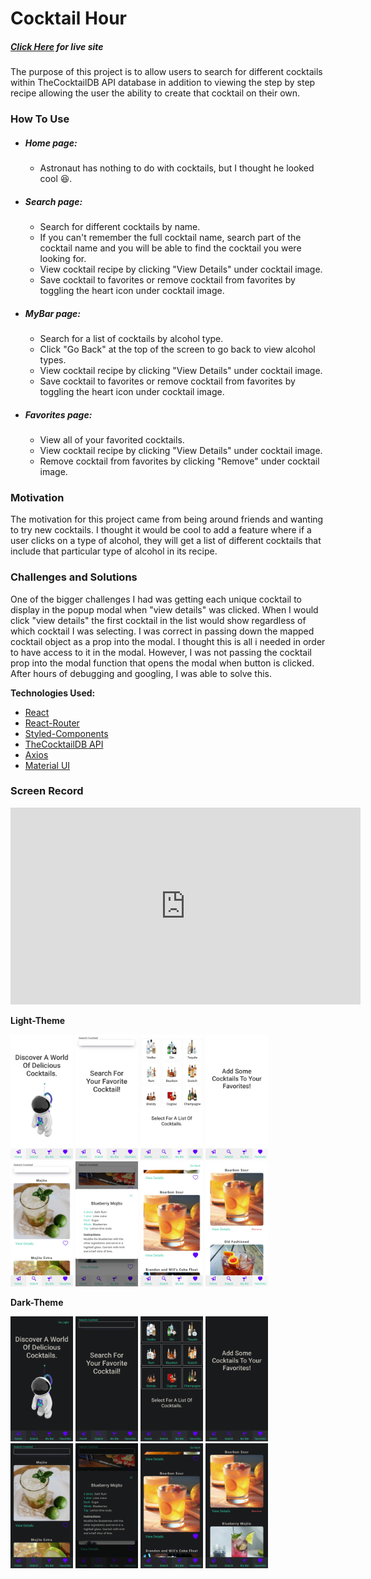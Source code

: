 # Cocktail Hour
##### *[Click Here](https://cocktailhour.kurtisgarcia.dev) for live site*
The purpose of this project is to allow users to search for different cocktails within TheCocktailDB API database in addition to viewing the step by step recipe allowing the user the ability to create that cocktail on their own.


### How To Use

- ##### *Home page:*

    - Astronaut has nothing to do with cocktails, but I thought he looked cool 😆. 

- ##### *Search page:*

    - Search for different cocktails by name.
    - If you can't remember the full cocktail name, search part of the cocktail name and you will be able to find the cocktail you were looking for.
    - View cocktail recipe by clicking "View Details" under cocktail image.
    - Save cocktail to favorites or remove cocktail from favorites by toggling the heart icon under cocktail image.

- ##### *MyBar page:*

    - Search for a list of cocktails by alcohol type.
    - Click "Go Back" at the top of the screen to go back to view alcohol types.
    - View cocktail recipe by clicking "View Details" under cocktail image.
    - Save cocktail to favorites or remove cocktail from favorites by toggling the heart icon under cocktail image.

- ##### *Favorites page:*

    - View all of your favorited cocktails.
    - View cocktail recipe by clicking "View Details" under cocktail image.
    - Remove cocktail from favorites by clicking "Remove" under cocktail image.


### Motivation
The motivation for this project came from being around friends and wanting to try new cocktails. I thought it would be cool to add a feature where if a user clicks on a type of alcohol, they will get a list of different cocktails that include that particular type of alcohol in its recipe.


### Challenges and Solutions
One of the bigger challenges I had was getting each unique cocktail to display in the popup modal when "view details" was clicked. When I would click "view details" the first cocktail in the list would show regardless of which cocktail I was selecting. I was correct in passing down the mapped cocktail object as a prop into the modal. I thought this is all i needed in order to have access to it in the modal. However, I was not passing the cocktail prop into the modal function that opens the modal when button is clicked. After hours of debugging and googling, I was able to solve this. 


**Technologies Used:**
- [React](https://reactjs.org/)
- [React-Router](https://reactrouter.com/)
- [Styled-Components](https://styled-components.com/)
- [TheCocktailDB API](https://www.thecocktaildb.com/)
- [Axios](https://axios-http.com/docs/intro)
- [Material UI](https://mui.com/)



### Screen Record

<iframe width="560" height="315" src="https://www.youtube.com/embed/sj60MN6x35Y" title="YouTube video player" frameborder="0" allow="accelerometer; autoplay; clipboard-write; encrypted-media; gyroscope; picture-in-picture" allowfullscreen></iframe>

**Light-Theme**
<div>
<img src="./public/images/cocktailhour-screenshots/light-home.jpg" width="100" height="200" alt="light theme home page"/>

<img src="./public/images/cocktailhour-screenshots/light-emptysearch.jpg" width="100" height="200" alt="light theme home page"/>

<img src="./public/images/cocktailhour-screenshots/light-mybar.jpg" width="100" height="200" alt="light theme home page"/>

<img src="./public/images/cocktailhour-screenshots/light-emptyfavorites.jpg" width="100" height="200" alt="light theme home page"/>

<img src="./public/images/cocktailhour-screenshots/light-search-cocktail.jpg" width="100" height="200" alt="light theme home page"/>

<img src="./public/images/cocktailhour-screenshots/light-modal.jpg" width="100" height="200" alt="light theme home page"/>

<img src="./public/images/cocktailhour-screenshots/light-favcocktail.jpg" width="100" height="200" alt="light theme home page"/>

<img src="./public/images/cocktailhour-screenshots/light-favorites.jpg" width="100" height="200" alt="light theme home page"/>
</div>

**Dark-Theme**

<div>
<img src="./public/images/cocktailhour-screenshots/dark-home.jpg" width="100" height="200" alt="dark theme home page"/>

<img src="./public/images/cocktailhour-screenshots/dark-emptysearch.jpg" width="100" height="200" alt="dark theme empty search page"/>

<img src="./public/images/cocktailhour-screenshots/dark-mybar.jpg" width="100" height="200" alt="dark theme my bar page"/>

<img src="./public/images/cocktailhour-screenshots/dark-emptyfavorites.jpg" width="100" height="200" alt="dark theme empty favorites page"/>

<img src="./public/images/cocktailhour-screenshots/dark-search-cocktail.jpg" width="100" height="200" alt="dark theme search page with cocktail results"/>

<img src="./public/images/cocktailhour-screenshots/dark-modal.jpg" width="100" height="200" alt="dark theme modal with cocktail details"/>

<img src="./public/images/cocktailhour-screenshots/dark-favcocktail.jpg" width="100" height="200" alt="dark theme favorited cocktail"/>

<img src="./public/images/cocktailhour-screenshots/dark-favorites.jpg" width="100" height="200" alt="dark theme favorites page"/>
</div>
